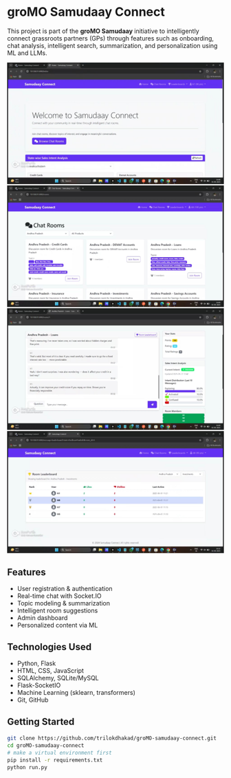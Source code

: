 # groMO Samudaay Connect

This project is part of the **groMO Samudaay** initiative to intelligently connect grassroots partners (GPs) through features such as onboarding, chat analysis, intelligent search, summarization, and personalization using ML and LLMs.

![Alt text](1750018371945.jpg)
![Alt text](1750018372211.jpg)
![Alt text](1750018372079.jpg)
![Alt text](1750018372027.jpg)


## Features

- User registration & authentication
- Real-time chat with Socket.IO
- Topic modeling & summarization
- Intelligent room suggestions
- Admin dashboard
- Personalized content via ML

## Technologies Used

- Python, Flask
- HTML, CSS, JavaScript
- SQLAlchemy, SQLite/MySQL
- Flask-SocketIO
- Machine Learning (sklearn, transformers)
- Git, GitHub

## Getting Started

```bash
git clone https://github.com/trilokdhakad/groMO-samudaay-connect.git
cd groMO-samudaay-connect
# make a virtual environment first
pip install -r requirements.txt
python run.py
